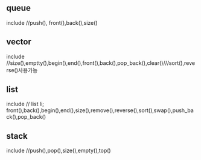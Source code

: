 
##  queue
include <queue>//push(), front(),back(),size()
## vector
include <vector>//size(),emptty(),begin(),end(),front(),back(),pop_back(),clear()///sort(),reverse()사용가능
## list
include <list>// list<string> li; front(),back(),begin(),end(),size(),remove(),reverse(),sort(),swap(),push_back(),pop_back()
## stack
include <stack>//push(),pop(),size(),empty(),top()


